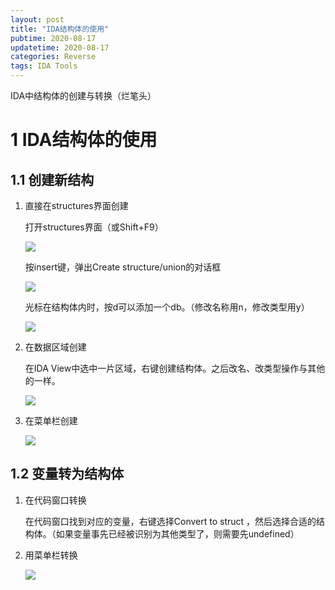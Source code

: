 ```yaml
---
layout: post
title: "IDA结构体的使用"
pubtime: 2020-08-17
updatetime: 2020-08-17
categories: Reverse
tags: IDA Tools
---
```


IDA中结构体的创建与转换（烂笔头）

# 1 IDA结构体的使用

## 1.1 创建新结构

1. 直接在structures界面创建

   打开structures界面（或Shift+F9）

   ![](https://chrishuppor.github.io/image/Snipaste_2020-08-16_12-09-58.png)

   按insert键，弹出Create structure/union的对话框

   ![](https://chrishuppor.github.io/image/Snipaste_2020-08-16_12-13-04.png)

   光标在结构体内时，按d可以添加一个db。（修改名称用n，修改类型用y）

   ![](https://chrishuppor.github.io/image/Snipaste_2020-08-17_11-52-04.png)

2. 在数据区域创建

   在IDA View中选中一片区域，右键创建结构体。之后改名、改类型操作与其他的一样。

   ![](https://chrishuppor.github.io/image/Snipaste_2020-08-17_11-55-01.png)

3. 在菜单栏创建

   ![](https://chrishuppor.github.io/image/Snipaste_2020-08-17_12-07-41.png)

## 1.2 变量转为结构体

1. 在代码窗口转换

   在代码窗口找到对应的变量，右键选择Convert to struct ，然后选择合适的结构体。（如果变量事先已经被识别为其他类型了，则需要先undefined）

2. 用菜单栏转换

   ![](https://chrishuppor.github.io/image/Snipaste_2020-08-17_12-05-51.png)